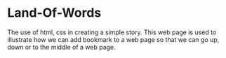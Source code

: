 # Land-Of-Words
The use of html, css in creating a simple story. This web page is used to illustrate how we can add bookmark to a web page so that we can go up, down or to the middle of a web page.
